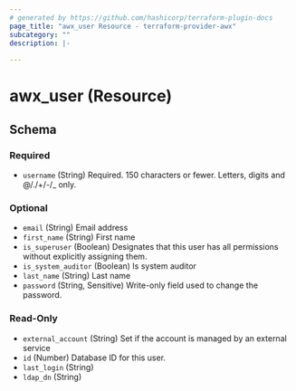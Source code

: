 ```yaml
---
# generated by https://github.com/hashicorp/terraform-plugin-docs
page_title: "awx_user Resource - terraform-provider-awx"
subcategory: ""
description: |-
  
---
```


# awx_user (Resource)





<!-- schema generated by tfplugindocs -->
## Schema

### Required

- `username` (String) Required. 150 characters or fewer. Letters, digits and @/./+/-/_ only.

### Optional

- `email` (String) Email address
- `first_name` (String) First name
- `is_superuser` (Boolean) Designates that this user has all permissions without explicitly assigning them.
- `is_system_auditor` (Boolean) Is system auditor
- `last_name` (String) Last name
- `password` (String, Sensitive) Write-only field used to change the password.

### Read-Only

- `external_account` (String) Set if the account is managed by an external service
- `id` (Number) Database ID for this user.
- `last_login` (String)
- `ldap_dn` (String)
